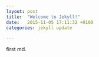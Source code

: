 ```yaml
---
layout: post
title:  "Welcome to Jekyll!"
date:   2015-11-05 17:11:32 +0100
categories: jekyll update

---
```

first md.